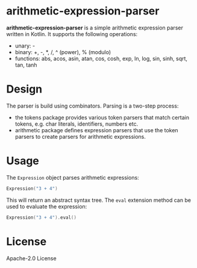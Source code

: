# arithmetic-expression-parser

**arithmetic-expression-parser** is a simple arithmetic expression parser written in Kotlin. It supports the following operations:

- unary: -
- binary: +, -, *, /, ^ (power), % (modulo)
- functions: abs, acos, asin, atan, cos, cosh, exp, ln, log, sin, sinh, sqrt, tan, tanh

# Design

The parser is build using combinators. Parsing is a two-step process:

- the tokens package provides various token parsers that match certain tokens, e.g. char literals, identifiers, numbers etc.
- arithmetic package defines expression parsers that use the token parsers to create parsers for arithmetic expressions.

# Usage

The `Expression` object parses arithmetic expressions:

```kotlin
Expression("3 + 4")
```

This will return an abstract syntax tree. The `eval` extension method can be used to evaluate the expression:

```kotlin
Expression("3 + 4").eval()
```

# License

Apache-2.0 License
